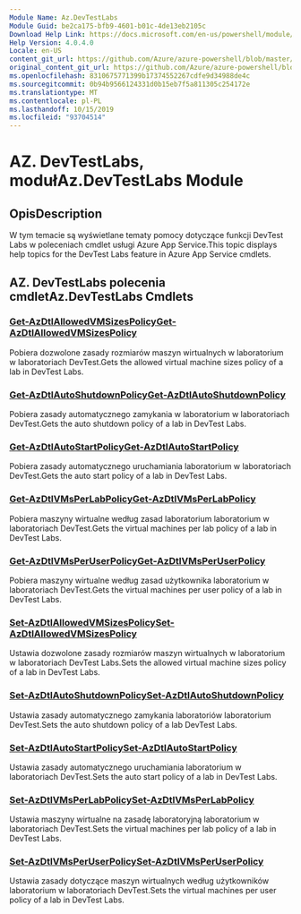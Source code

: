```yaml
---
Module Name: Az.DevTestLabs
Module Guid: be2ca175-bfb9-4601-b01c-4de13eb2105c
Download Help Link: https://docs.microsoft.com/en-us/powershell/module/az.devtestlabs
Help Version: 4.0.4.0
Locale: en-US
content_git_url: https://github.com/Azure/azure-powershell/blob/master/src/DevTestLabs/DevTestLabs/help/Az.DevTestLabs.md
original_content_git_url: https://github.com/Azure/azure-powershell/blob/master/src/DevTestLabs/DevTestLabs/help/Az.DevTestLabs.md
ms.openlocfilehash: 8310675771399b17374552267cdfe9d34988de4c
ms.sourcegitcommit: 0b94b9566124331d0b15eb7f5a811305c254172e
ms.translationtype: MT
ms.contentlocale: pl-PL
ms.lasthandoff: 10/15/2019
ms.locfileid: "93704514"
---
```

# <span data-ttu-id="af96b-101">AZ. DevTestLabs, moduł</span><span class="sxs-lookup"><span data-stu-id="af96b-101">Az.DevTestLabs Module</span></span>
## <span data-ttu-id="af96b-102">Opis</span><span class="sxs-lookup"><span data-stu-id="af96b-102">Description</span></span>
<span data-ttu-id="af96b-103">W tym temacie są wyświetlane tematy pomocy dotyczące funkcji DevTest Labs w poleceniach cmdlet usługi Azure App Service.</span><span class="sxs-lookup"><span data-stu-id="af96b-103">This topic displays help topics for the DevTest Labs feature in Azure App Service cmdlets.</span></span>

## <span data-ttu-id="af96b-104">AZ. DevTestLabs polecenia cmdlet</span><span class="sxs-lookup"><span data-stu-id="af96b-104">Az.DevTestLabs Cmdlets</span></span>
### [<span data-ttu-id="af96b-105">Get-AzDtlAllowedVMSizesPolicy</span><span class="sxs-lookup"><span data-stu-id="af96b-105">Get-AzDtlAllowedVMSizesPolicy</span></span>](Get-AzDtlAllowedVMSizesPolicy.md)
<span data-ttu-id="af96b-106">Pobiera dozwolone zasady rozmiarów maszyn wirtualnych w laboratorium w laboratoriach DevTest.</span><span class="sxs-lookup"><span data-stu-id="af96b-106">Gets the allowed virtual machine sizes policy of a lab in DevTest Labs.</span></span>

### [<span data-ttu-id="af96b-107">Get-AzDtlAutoShutdownPolicy</span><span class="sxs-lookup"><span data-stu-id="af96b-107">Get-AzDtlAutoShutdownPolicy</span></span>](Get-AzDtlAutoShutdownPolicy.md)
<span data-ttu-id="af96b-108">Pobiera zasady automatycznego zamykania w laboratorium w laboratoriach DevTest.</span><span class="sxs-lookup"><span data-stu-id="af96b-108">Gets the auto shutdown policy of a lab in DevTest Labs.</span></span>

### [<span data-ttu-id="af96b-109">Get-AzDtlAutoStartPolicy</span><span class="sxs-lookup"><span data-stu-id="af96b-109">Get-AzDtlAutoStartPolicy</span></span>](Get-AzDtlAutoStartPolicy.md)
<span data-ttu-id="af96b-110">Pobiera zasady automatycznego uruchamiania laboratorium w laboratoriach DevTest.</span><span class="sxs-lookup"><span data-stu-id="af96b-110">Gets the auto start policy of a lab in DevTest Labs.</span></span>

### [<span data-ttu-id="af96b-111">Get-AzDtlVMsPerLabPolicy</span><span class="sxs-lookup"><span data-stu-id="af96b-111">Get-AzDtlVMsPerLabPolicy</span></span>](Get-AzDtlVMsPerLabPolicy.md)
<span data-ttu-id="af96b-112">Pobiera maszyny wirtualne według zasad laboratorium laboratorium w laboratoriach DevTest.</span><span class="sxs-lookup"><span data-stu-id="af96b-112">Gets the virtual machines per lab policy of a lab in DevTest Labs.</span></span>

### [<span data-ttu-id="af96b-113">Get-AzDtlVMsPerUserPolicy</span><span class="sxs-lookup"><span data-stu-id="af96b-113">Get-AzDtlVMsPerUserPolicy</span></span>](Get-AzDtlVMsPerUserPolicy.md)
<span data-ttu-id="af96b-114">Pobiera maszyny wirtualne według zasad użytkownika laboratorium w laboratoriach DevTest.</span><span class="sxs-lookup"><span data-stu-id="af96b-114">Gets the virtual machines per user policy of a lab in DevTest Labs.</span></span>

### [<span data-ttu-id="af96b-115">Set-AzDtlAllowedVMSizesPolicy</span><span class="sxs-lookup"><span data-stu-id="af96b-115">Set-AzDtlAllowedVMSizesPolicy</span></span>](Set-AzDtlAllowedVMSizesPolicy.md)
<span data-ttu-id="af96b-116">Ustawia dozwolone zasady rozmiarów maszyn wirtualnych w laboratorium w laboratoriach DevTest Labs.</span><span class="sxs-lookup"><span data-stu-id="af96b-116">Sets the allowed virtual machine sizes policy of a lab in DevTest Labs.</span></span>

### [<span data-ttu-id="af96b-117">Set-AzDtlAutoShutdownPolicy</span><span class="sxs-lookup"><span data-stu-id="af96b-117">Set-AzDtlAutoShutdownPolicy</span></span>](Set-AzDtlAutoShutdownPolicy.md)
<span data-ttu-id="af96b-118">Ustawia zasady automatycznego zamykania laboratoriów laboratorium DevTest.</span><span class="sxs-lookup"><span data-stu-id="af96b-118">Sets the auto shutdown policy of a lab DevTest Labs.</span></span>

### [<span data-ttu-id="af96b-119">Set-AzDtlAutoStartPolicy</span><span class="sxs-lookup"><span data-stu-id="af96b-119">Set-AzDtlAutoStartPolicy</span></span>](Set-AzDtlAutoStartPolicy.md)
<span data-ttu-id="af96b-120">Ustawia zasady automatycznego uruchamiania laboratorium w laboratoriach DevTest.</span><span class="sxs-lookup"><span data-stu-id="af96b-120">Sets the auto start policy of a lab in DevTest Labs.</span></span>

### [<span data-ttu-id="af96b-121">Set-AzDtlVMsPerLabPolicy</span><span class="sxs-lookup"><span data-stu-id="af96b-121">Set-AzDtlVMsPerLabPolicy</span></span>](Set-AzDtlVMsPerLabPolicy.md)
<span data-ttu-id="af96b-122">Ustawia maszyny wirtualne na zasadę laboratoryjną laboratorium w laboratoriach DevTest.</span><span class="sxs-lookup"><span data-stu-id="af96b-122">Sets the virtual machines per lab policy of a lab in DevTest Labs.</span></span>

### [<span data-ttu-id="af96b-123">Set-AzDtlVMsPerUserPolicy</span><span class="sxs-lookup"><span data-stu-id="af96b-123">Set-AzDtlVMsPerUserPolicy</span></span>](Set-AzDtlVMsPerUserPolicy.md)
<span data-ttu-id="af96b-124">Ustawia zasady dotyczące maszyn wirtualnych według użytkowników laboratorium w laboratoriach DevTest.</span><span class="sxs-lookup"><span data-stu-id="af96b-124">Sets the virtual machines per user policy of a lab in DevTest Labs.</span></span>

